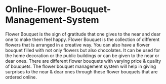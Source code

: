# Online-Flower-Bouquet-Management-System
Flower Bouquet is the sign of gratitude that one gives to the near and dear one to make them feel happy. Flower Bouquet is the collection of different flowers that is arranged in a creative way. 
You can also have a flower bouquet filled with not only flowers but also chocolates. It can be used for the home decoration or the public buildings or can be given to the near or dear ones. There are different flower bouquets with varying price & quality of bouquets. 
The flower bouquet management system will help in giving surprises to the near &amp; dear ones through these flower bouquets that are ordered online.
